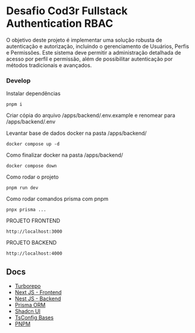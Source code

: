 # Desafio Cod3r Fullstack Authentication RBAC

O objetivo deste projeto é implementar uma solução robusta de autenticação e autorização, incluindo o gerenciamento de Usuários, Perfis e Permissões. Este sistema deve permitir a administração detalhada de acesso por perfil e permissão, além de possibilitar autenticação por métodos tradicionais e avançados.

### Develop

Instalar dependências

```
pnpm i
```

Criar cópia do arquivo /apps/backend/.env.example e renomear para /apps/backend/.env

Levantar base de dados docker na pasta /apps/backend/

```
docker compose up -d
```

Como finalizar docker na pasta /apps/backend/

```
docker compose down
```

Como rodar o projeto

```
pnpm run dev
```

Como rodar comandos prisma com pnpm

```
pnpx prisma ...
```

PROJETO FRONTEND

```
http://localhost:3000
```

PROJETO BACKEND

```
http://localhost:4000
```

## Docs

- [Turborepo](https://turbo.build/repo/docs)
- [Next JS - Frontend](https://nextjs.org/docs)
- [Nest JS - Backend](https://docs.nestjs.com/)
- [Prisma ORM](https://www.prisma.io/docs)
- [Shadcn UI](https://ui.shadcn.com/docs)
- [TsConfig Bases](https://github.com/tsconfig/bases)
- [PNPM](https://pnpm.io/)
